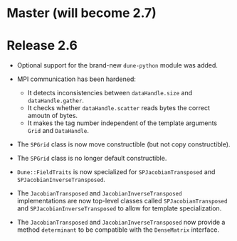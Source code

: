 # Master (will become 2.7)

# Release 2.6

- Optional support for the brand-new `dune-python` module was added.

- MPI communication has been hardened:
  - It detects inconsistencies between `dataHandle.size` and `dataHandle.gather`.
  - It checks whether `dataHandle.scatter` reads bytes the correct amoutn of bytes.
  - It makes the tag number independent of the template arguments `Grid` and `DataHandle`.

- The `SPGrid` class is now move constructible (but not copy constructible).

- The `SPGrid` class is no longer default constructible.

- `Dune::FieldTraits` is now specialized for `SPJacobianTransposed` and
  `SPJacobianInverseTransposed`.

- The `JacobianTransposed` and `JacobianInverseTransposed` implementations are now
  top-level classes called `SPJacobianTransposed` and `SPJacobianInverseTransposed`
  to allow for template specialization.

- The `JacobianTransposed` and `JacobianInverseTransposed` now provide a method
  `determinant` to be compatible with the `DenseMatrix` interface.
